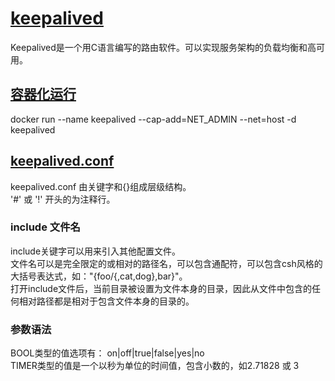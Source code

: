 # [keepalived](https://www.keepalived.org/index.html)

Keepalived是一个用C语言编写的路由软件。可以实现服务架构的负载均衡和高可用。

## [容器化运行](https://github.com/acassen/keepalived/tree/master/docker)

docker run --name keepalived --cap-add=NET_ADMIN --net=host -d keepalived

## [keepalived.conf](https://www.keepalived.org/manpage.html)

keepalived.conf 由关键字和{}组成层级结构。  
'#' 或 '!' 开头的为注释行。  

### include 文件名

include关键字可以用来引入其他配置文件。  
文件名可以是完全限定的或相对的路径名，可以包含通配符，可以包含csh风格的大括号表达式，如："{foo/{,cat,dog},bar}"。  
打开include文件后，当前目录被设置为文件本身的目录，因此从文件中包含的任何相对路径都是相对于包含文件本身的目录的。  

### 参数语法

BOOL类型的值选项有： on|off|true|false|yes|no  
TIMER类型的值是一个以秒为单位的时间值，包含小数的，如2.71828 或 3  
